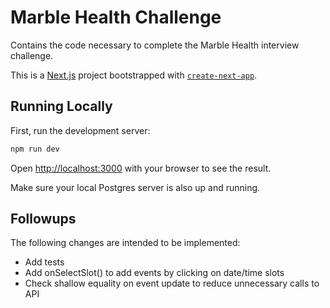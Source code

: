 # Marble Health Challenge

Contains the code necessary to complete the Marble Health interview challenge.

This is a [Next.js](https://nextjs.org) project bootstrapped with [`create-next-app`](https://nextjs.org/docs/app/api-reference/cli/create-next-app).

## Running Locally

First, run the development server:

```bash
npm run dev
```

Open [http://localhost:3000](http://localhost:3000) with your browser to see the result.

Make sure your local Postgres server is also up and running.

## Followups

The following changes are intended to be implemented:

- Add tests
- Add onSelectSlot() to add events by clicking on date/time slots
- Check shallow equality on event update to reduce unnecessary calls to API
